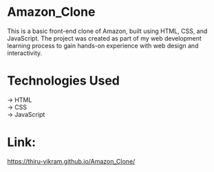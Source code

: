 # Amazon_Clone
This is a basic front-end clone of Amazon, built using HTML, CSS, and JavaScript. The project was created as part of my web development learning process to gain hands-on experience with web design and interactivity.

# Technologies Used
-> HTML <br>
-> CSS <br>
-> JavaScript

# Link:
https://thiru-vikram.github.io/Amazon_Clone/